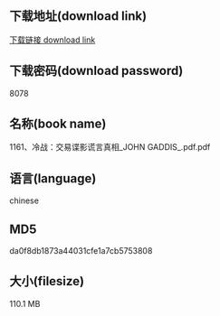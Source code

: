## 下载地址(download link)
[下载链接 download link](https://voluble-croquembouche-d321dc.netlify.app/?s=1161%E3%80%81%E5%86%B7%E6%88%98%EF%BC%9A%E4%BA%A4%E6%98%93%E8%B0%8D%E5%BD%B1%E8%B0%8E%E8%A8%80%E7%9C%9F%E7%9B%B8_JOHN+GADDIS_.pdf)

## 下载密码(download password)
8078

## 名称(book name)
1161、冷战：交易谍影谎言真相_JOHN GADDIS_.pdf.pdf

## 语言(language)
chinese

## MD5
da0f8db1873a44031cfe1a7cb5753808

## 大小(filesize)
110.1 MB
